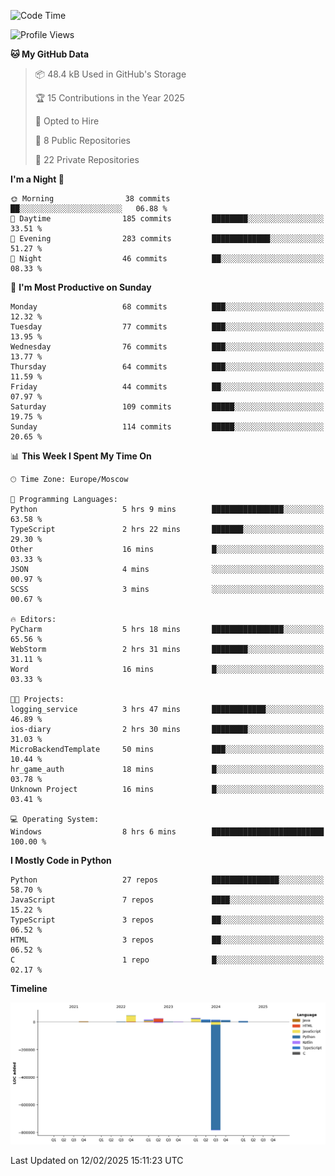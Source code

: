 <!--START_SECTION:waka-->
![Code Time](http://img.shields.io/badge/Code%20Time-602%20hrs%205%20mins-blue)

![Profile Views](http://img.shields.io/badge/Profile%20Views-1-blue)

**🐱 My GitHub Data** 

> 📦 48.4 kB Used in GitHub's Storage 
 > 
> 🏆 15 Contributions in the Year 2025
 > 
> 💼 Opted to Hire
 > 
> 📜 8 Public Repositories 
 > 
> 🔑 22 Private Repositories 
 > 
**I'm a Night 🦉** 

```text
🌞 Morning                38 commits          ██░░░░░░░░░░░░░░░░░░░░░░░   06.88 % 
🌆 Daytime                185 commits         ████████░░░░░░░░░░░░░░░░░   33.51 % 
🌃 Evening                283 commits         █████████████░░░░░░░░░░░░   51.27 % 
🌙 Night                  46 commits          ██░░░░░░░░░░░░░░░░░░░░░░░   08.33 % 
```
📅 **I'm Most Productive on Sunday** 

```text
Monday                   68 commits          ███░░░░░░░░░░░░░░░░░░░░░░   12.32 % 
Tuesday                  77 commits          ███░░░░░░░░░░░░░░░░░░░░░░   13.95 % 
Wednesday                76 commits          ███░░░░░░░░░░░░░░░░░░░░░░   13.77 % 
Thursday                 64 commits          ███░░░░░░░░░░░░░░░░░░░░░░   11.59 % 
Friday                   44 commits          ██░░░░░░░░░░░░░░░░░░░░░░░   07.97 % 
Saturday                 109 commits         █████░░░░░░░░░░░░░░░░░░░░   19.75 % 
Sunday                   114 commits         █████░░░░░░░░░░░░░░░░░░░░   20.65 % 
```


📊 **This Week I Spent My Time On** 

```text
🕑︎ Time Zone: Europe/Moscow

💬 Programming Languages: 
Python                   5 hrs 9 mins        ████████████████░░░░░░░░░   63.58 % 
TypeScript               2 hrs 22 mins       ███████░░░░░░░░░░░░░░░░░░   29.30 % 
Other                    16 mins             █░░░░░░░░░░░░░░░░░░░░░░░░   03.33 % 
JSON                     4 mins              ░░░░░░░░░░░░░░░░░░░░░░░░░   00.97 % 
SCSS                     3 mins              ░░░░░░░░░░░░░░░░░░░░░░░░░   00.67 % 

🔥 Editors: 
PyCharm                  5 hrs 18 mins       ████████████████░░░░░░░░░   65.56 % 
WebStorm                 2 hrs 31 mins       ████████░░░░░░░░░░░░░░░░░   31.11 % 
Word                     16 mins             █░░░░░░░░░░░░░░░░░░░░░░░░   03.33 % 

🐱‍💻 Projects: 
logging_service          3 hrs 47 mins       ████████████░░░░░░░░░░░░░   46.89 % 
ios-diary                2 hrs 30 mins       ████████░░░░░░░░░░░░░░░░░   31.03 % 
MicroBackendTemplate     50 mins             ███░░░░░░░░░░░░░░░░░░░░░░   10.44 % 
hr_game_auth             18 mins             █░░░░░░░░░░░░░░░░░░░░░░░░   03.78 % 
Unknown Project          16 mins             █░░░░░░░░░░░░░░░░░░░░░░░░   03.41 % 

💻 Operating System: 
Windows                  8 hrs 6 mins        █████████████████████████   100.00 % 
```

**I Mostly Code in Python** 

```text
Python                   27 repos            ███████████████░░░░░░░░░░   58.70 % 
JavaScript               7 repos             ████░░░░░░░░░░░░░░░░░░░░░   15.22 % 
TypeScript               3 repos             ██░░░░░░░░░░░░░░░░░░░░░░░   06.52 % 
HTML                     3 repos             ██░░░░░░░░░░░░░░░░░░░░░░░   06.52 % 
C                        1 repo              █░░░░░░░░░░░░░░░░░░░░░░░░   02.17 % 
```



**Timeline**

![Lines of Code chart](https://raw.githubusercontent.com/adlemx/adlemx/main/assets/bar_graph.png)


 Last Updated on 12/02/2025 15:11:23 UTC
<!--END_SECTION:waka-->

